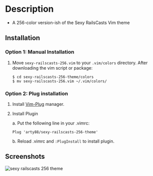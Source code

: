 # Description

- A 256-color version-ish of the Sexy RailsCasts Vim theme

Installation
------------

### Option 1: Manual Installation

1.  Move `sexy-railscasts-256.vim` to your `.vim/colors` directory. After downloading the
    vim script or package:

        $ cd sexy-railscasts-256-theme/colors
        $ mv sexy-railscasts-256.vim ~/.vim/colors/

### Option 2: Plug installation

1. Install [Vim-Plug](https://github.com/junegunn/vim-plug) manager.

2. Install Plugin

    a. Put the following line in your .vimrc:

      ```Plug 'arty88/sexy-railscasts-256-theme'```

    b. Reload .vimrc and `:PlugInstall` to install plugin.


Screenshots
-----------

![sexy railscasts 256 theme](https://github.com/arty88/sexy-railscasts-256-theme/blob/master/screenshot.png)

